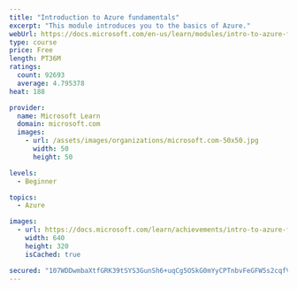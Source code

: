 ```yaml
---
title: "Introduction to Azure fundamentals"
excerpt: "This module introduces you to the basics of Azure."
webUrl: https://docs.microsoft.com/en-us/learn/modules/intro-to-azure-fundamentals/
type: course
price: Free
length: PT36M
ratings:
  count: 92693
  average: 4.795378
heat: 188

provider:
  name: Microsoft Learn
  domain: microsoft.com
  images:
    - url: /assets/images/organizations/microsoft.com-50x50.jpg
      width: 50
      height: 50

levels:
  - Beginner

topics:
  - Azure

images:
  - url: https://docs.microsoft.com/learn/achievements/intro-to-azure-fundamentals-social.png
    width: 640
    height: 320
    isCached: true

secured: "107WDDwmbaXtfGRK39tSYS3GunSh6+uqCg5OSkG0mYyCPTnbvFeGFW5s2cqfV2+dHW//lKMY/wjyXbYs0uvzftVF8rU0GrgOCLUyPF6L7kJiMifkcK38PAYk/zrjfN/RZjhi1PI01pE/GcXCNFM0/b/5S+So3O9I7dVrBBdsmbJpyOOxrOcse5216GNcDH613u3bKfqdYug5QZURuudIswvBNaD2KFTxrJaZ4FHQ/aOTKuhkD/eoNubhOk4Chhjx8L7qnbFMSui/bW9NUZV6pMhiJUhBasKw070rEG05tb1+Mv+qcKg5uMzk+aGeMH8S6ZK0E40bLVCgICLRIYUtVA4XodAOfUIU44myV3mz50r2SId8hbf1SvX+xeDW4yojhHwXcPJlPBbMWRKYaw/4E/jM5t0SjzThAhgcbIKc7iRUfMj964O3YDN2z7TsbsQj;bMbsTeEMYaMHzWC4ghwncg=="
---
```


